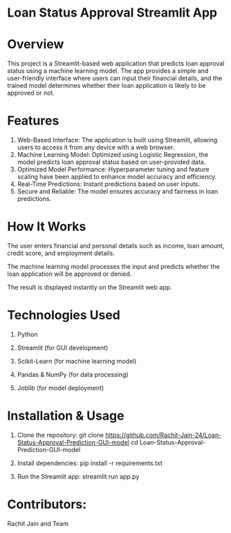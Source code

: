 # Loan Status Approval Streamlit App

# Overview
This project is a Streamlit-based web application that predicts loan approval status using a machine learning model. The app provides a simple and user-friendly interface where users can input their financial details, and the trained model determines whether their loan application is likely to be approved or not.

# Features
1. Web-Based Interface: The application is built using Streamlit, allowing users to access it from any device with a web browser.
2. Machine Learning Model: Optimized using Logistic Regression, the model predicts loan approval status based on user-provided data.
3. Optimized Model Performance: Hyperparameter tuning and feature scaling have been applied to enhance model accuracy and efficiency.
4. Real-Time Predictions: Instant predictions based on user inputs.
5. Secure and Reliable: The model ensures accuracy and fairness in loan predictions.

# How It Works
The user enters financial and personal details such as income, loan amount, credit score, and employment details.

The machine learning model processes the input and predicts whether the loan application will be approved or denied.

The result is displayed instantly on the Streamlit web app.

# Technologies Used
1. Python

2. Streamlit (for GUI development)

3. Scikit-Learn (for machine learning model)

4. Pandas & NumPy (for data processing)

5. Joblib (for model deployment)

# Installation & Usage

1. Clone the repository: 
   git clone https://github.com/Rachit-Jain-24/Loan-Status-Approval-Prediction-GUI-model
   cd Loan-Status-Approval-Prediction-GUI-model

2. Install dependencies:
   pip install -r requirements.txt

3. Run the Streamlit app:
   streamlit run app.py

# Contributors: 
  Rachit Jain and Team
